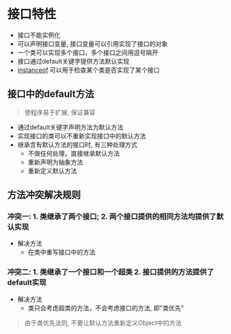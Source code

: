 # 接口特性

- 接口不能实例化
- 可以声明接口变量, 接口变量可以引用实现了接口的对象
- 一个类可以实现多个接口，多个接口之间用逗号隔开
- 接口通过default关键字提供方法默认实现
- [instanceof](Java_Instanceof_Operator.md) 可以用于检查某个类是否实现了某个接口

## 接口中的default方法

> 使程序易于扩展, 保证兼容

- 通过default关键字声明方法为默认方法
- 实现接口的类可以不重新实现接口中的默认方法
- 继承含有默认方法的接口时, 有三种处理方式
  - 不做任何处理，直接继承默认方法
  - 重新声明为抽象方法
  - 重新定义默认方法

## 方法冲突解决规则

### 冲突一: 1. 类继承了两个接口; 2. 两个接口提供的相同方法均提供了默认实现

- 解决方法
  - 在类中重写接口中的方法

### 冲突二: 1. 类继承了一个接口和一个超类 2. 接口提供的方法提供了default实现

- 解决方法
  - 类只会考虑超类的方法，不会考虑接口的方法, 即"类优先"

> 由于类优先法则, 不要让默认方法重新定义Object中的方法

